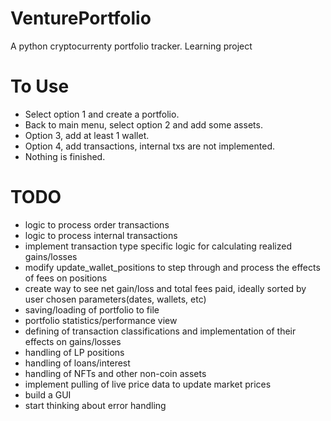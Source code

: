 # VenturePortfolio
A python cryptocurrenty portfolio tracker. Learning project

# To Use
- Select option 1 and create a portfolio. 
- Back to main menu, select option 2 and add some assets. 
- Option 3, add at least 1 wallet. 
- Option 4, add transactions, internal txs are not implemented. 
- Nothing is finished.

# TODO
- logic to process order transactions
- logic to process internal transactions
- implement transaction type specific logic for calculating realized gains/losses
- modify update_wallet_positions to step through and process the effects of fees on positions
- create way to see net gain/loss and total fees paid, ideally sorted by user chosen parameters(dates, wallets, etc)
- saving/loading of portfolio to file
- portfolio statistics/performance view
- defining of transaction classifications and implementation of their effects on gains/losses
- handling of LP positions
- handling of loans/interest
- handling of NFTs and other non-coin assets
- implement pulling of live price data to update market prices
- build a GUI
- start thinking about error handling